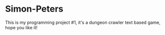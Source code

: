 # Simon-Peters

This is my programming project #1, it's a dungeon crawler text based game, hope you like it!
